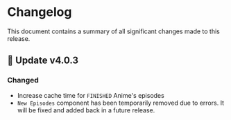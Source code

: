 # Changelog

This document contains a summary of all significant changes made to this release.

## 🎉 Update v4.0.3

### Changed

- Increase cache time for `FINISHED` Anime's episodes
- `New Episodes` component has been temporarily removed due to errors. It will be fixed and added back in a future release.
